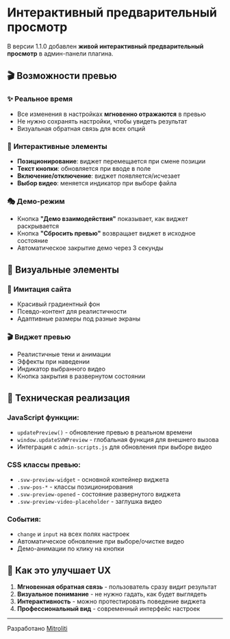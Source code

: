 # Интерактивный предварительный просмотр

В версии 1.1.0 добавлен **живой интерактивный предварительный просмотр** в админ-панели плагина.

## 🎬 Возможности превью

### ✨ **Реальное время**

- Все изменения в настройках **мгновенно отражаются** в превью
- Не нужно сохранять настройки, чтобы увидеть результат
- Визуальная обратная связь для всех опций

### 🎯 **Интерактивные элементы**

- **Позиционирование**: виджет перемещается при смене позиции
- **Текст кнопки**: обновляется при вводе в поле
- **Включение/отключение**: виджет появляется/исчезает
- **Выбор видео**: меняется индикатор при выборе файла

### 🎭 **Демо-режим**

- Кнопка **"Демо взаимодействия"** показывает, как виджет раскрывается
- Кнопка **"Сбросить превью"** возвращает виджет в исходное состояние
- Автоматическое закрытие демо через 3 секунды

## 🎨 **Визуальные элементы**

### 📱 **Имитация сайта**

- Красивый градиентный фон
- Псевдо-контент для реалистичности
- Адаптивные размеры под разные экраны

### 🎬 **Виджет превью**

- Реалистичные тени и анимации
- Эффекты при наведении
- Индикатор выбранного видео
- Кнопка закрытия в развернутом состоянии

## 🔧 **Техническая реализация**

### JavaScript функции:

- `updatePreview()` - обновление превью в реальном времени
- `window.updateSVWPreview` - глобальная функция для внешнего вызова
- Интеграция с `admin-scripts.js` для обновления при выборе видео

### CSS классы превью:

- `.svw-preview-widget` - основной контейнер виджета
- `.svw-pos-*` - классы позиционирования
- `.svw-preview-opened` - состояние развернутого виджета
- `.svw-preview-video-placeholder` - заглушка видео

### События:

- `change` и `input` на всех полях настроек
- Автоматическое обновление при выборе/очистке видео
- Демо-анимации по клику на кнопки

## 🚀 **Как это улучшает UX**

1. **Мгновенная обратная связь** - пользователь сразу видит результат
2. **Визуальное понимание** - не нужно гадать, как будет выглядеть
3. **Интерактивность** - можно протестировать поведение виджета
4. **Профессиональный вид** - современный интерфейс настроек

---

Разработано [Mitroliti](https://mitroliti.com)
